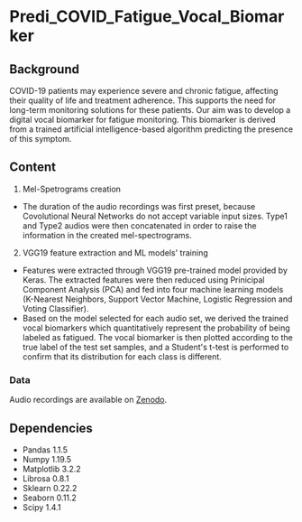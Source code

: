 # Predi_COVID_Fatigue_Vocal_Biomarker
## Background
COVID-19 patients may experience severe and chronic fatigue, affecting their quality of life and treatment adherence. This supports the need for long-term monitoring solutions for these patients. Our aim was to develop a digital vocal biomarker for fatigue monitoring. This biomarker is derived from a trained artificial intelligence-based algorithm predicting the presence of this symptom.

## Content
1. Mel-Spetrograms creation
- The duration of the audio recordings was first preset, because Covolutional Neural Networks do not accept variable input sizes. Type1 and Type2 audios were then concatenated in order to raise the information in the created mel-spectrograms.
2. VGG19 feature extraction and ML models' training
- Features were extracted through VGG19 pre-trained model provided by Keras. The extracted features were then reduced using Prinicipal Component Analysis (PCA) and fed into four machine learning models (K-Nearest Neighbors, Support Vector Machine, Logistic Regression and Voting Classifier). 
- Based on the model selected for each audio set, we derived the trained vocal biomarkers which quantitatively represent the probability of being labeled as fatigued. The vocal biomarker is then plotted according to the true label of the test set samples, and a Student's t-test is performed to confirm that its distribution for each class is different.
### Data
Audio recordings are available on [Zenodo](https://zenodo.org/record/5937844#.YfpO6-rMJdg).



## Dependencies
- Pandas 1.1.5
- Numpy 1.19.5
- Matplotlib 3.2.2
- Librosa 0.8.1
- Sklearn 0.22.2
- Seaborn 0.11.2
- Scipy 1.4.1
